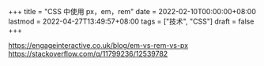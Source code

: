 +++
title = "CSS 中使用 px，em，rem"
date = 2022-02-10T00:00:00+08:00
lastmod = 2022-04-27T13:49:57+08:00
tags = ["技术", "CSS"]
draft = false
+++

<https://engageinteractive.co.uk/blog/em-vs-rem-vs-px>
<https://stackoverflow.com/q/11799236/12539782>
